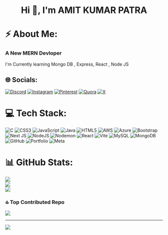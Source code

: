 <h1 align="center">Hi 👋, I'm AMIT KUMAR PATRA</h1>

# ⚡ About Me:
<h3>A New MERN Devloper</h3>
I'm Currently learning Mongo DB , Express, React , Node JS

## 🌐 Socials:
[![Discord](https://img.shields.io/badge/Discord-%237289DA.svg?logo=discord&logoColor=white)](https://discord.gg/pd7TebcBPc) [![Instagram](https://img.shields.io/badge/Instagram-%23E4405F.svg?logo=Instagram&logoColor=white)](https://instagram.com/mr_patraa_)  [![Pinterest](https://img.shields.io/badge/Pinterest-%23E60023.svg?logo=Pinterest&logoColor=white)](https://pinterest.com/mr_patra_) [![Quora](https://img.shields.io/badge/Quora-%23B92B27.svg?logo=Quora&logoColor=white)](https://quora.com/profile/mr_patra_) [![X](https://img.shields.io/badge/X-black.svg?logo=X&logoColor=white)](https://x.com/mr_patra_) 

# 💻 Tech Stack:
![C](https://img.shields.io/badge/c-%2300599C.svg?style=for-the-badge&logo=c&logoColor=white) ![CSS3](https://img.shields.io/badge/css3-%231572B6.svg?style=for-the-badge&logo=css3&logoColor=white) ![JavaScript](https://img.shields.io/badge/javascript-%23323330.svg?style=for-the-badge&logo=javascript&logoColor=%23F7DF1E) ![Java](https://img.shields.io/badge/java-%23ED8B00.svg?style=for-the-badge&logo=openjdk&logoColor=white) ![HTML5](https://img.shields.io/badge/html5-%23E34F26.svg?style=for-the-badge&logo=html5&logoColor=white) ![AWS](https://img.shields.io/badge/AWS-%23FF9900.svg?style=for-the-badge&logo=amazon-aws&logoColor=white) ![Azure](https://img.shields.io/badge/azure-%230072C6.svg?style=for-the-badge&logo=microsoftazure&logoColor=white) ![Bootstrap](https://img.shields.io/badge/bootstrap-%238511FA.svg?style=for-the-badge&logo=bootstrap&logoColor=white) ![Next JS](https://img.shields.io/badge/Next-black?style=for-the-badge&logo=next.js&logoColor=white) ![NodeJS](https://img.shields.io/badge/node.js-6DA55F?style=for-the-badge&logo=node.js&logoColor=white) ![Nodemon](https://img.shields.io/badge/NODEMON-%23323330.svg?style=for-the-badge&logo=nodemon&logoColor=%BBDEAD) ![React](https://img.shields.io/badge/react-%2320232a.svg?style=for-the-badge&logo=react&logoColor=%2361DAFB) ![Vite](https://img.shields.io/badge/vite-%23646CFF.svg?style=for-the-badge&logo=vite&logoColor=white) ![MySQL](https://img.shields.io/badge/mysql-4479A1.svg?style=for-the-badge&logo=mysql&logoColor=white) ![MongoDB](https://img.shields.io/badge/MongoDB-%234ea94b.svg?style=for-the-badge&logo=mongodb&logoColor=white) ![GitHub](https://img.shields.io/badge/github-%23121011.svg?style=for-the-badge&logo=github&logoColor=white) ![Portfolio](https://img.shields.io/badge/Portfolio-%23000000.svg?style=for-the-badge&logo=firefox&logoColor=#FF7139) ![Meta](https://img.shields.io/badge/Meta-%230467DF.svg?style=for-the-badge&logo=Meta&logoColor=white)
# 📊 GitHub Stats:
![](https://github-readme-stats.vercel.app/api?username=amitkumarpatra99&theme=dark&hide_border=false&include_all_commits=false&count_private=false)<br/>
![](https://github-readme-streak-stats.herokuapp.com/?user=amitkumarpatra99&theme=dark&hide_border=false)<br/>
![](https://github-readme-stats.vercel.app/api/top-langs/?username=amitkumarpatra99&theme=dark&hide_border=false&include_all_commits=false&count_private=false&layout=compact)

### 🔝 Top Contributed Repo
![](https://github-contributor-stats.vercel.app/api?username=amitkumarpatra99&limit=5&theme=dark&combine_all_yearly_contributions=true)

---
[![](https://visitcount.itsvg.in/api?id=amitkumarpatra99&icon=0&color=0)](https://visitcount.itsvg.in)
